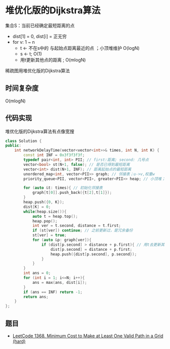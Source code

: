 # 堆优化版的Dijkstra算法

集合S：当前已经确定最短距离的点

- dist[1] = 0, dist[i] = 正无穷
- for v: 1 ~ n 
  - t <- 不在s中的 与起始点距离最近的点 ；小顶堆维护 O(logN)
  - s <- t; O(1)
  - 用t更新其他点的距离 ; O(mlogN)

稀疏图用堆优化版的Dijkstra算法

## 时间复杂度

O(mlogN)

## 代码实现

堆优化版的Dijkstra算法有点像宽搜

```cpp
class Solution {
public:
    int networkDelayTime(vector<vector<int>>& times, int N, int K) {
        const int INF = 0x3f3f3f3f;
        typedef pair<int, int> PII; // first:距离; second: 几号点
        vector<bool> st(N+1, false); // 是否已得到最短距离
        vector<int> dist(N+1, INF); // 距离起始点的最短距离
        unordered_map<int, vector<PII>> graph; // 邻接表；u->v,权重w
        priority_queue<PII, vector<PII>, greater<PII>> heap; // 小顶堆；维护到起始点的最短距离和点

        for (auto &t: times){ // 初始化邻接表
            graph[t[0]].push_back({t[2],t[1]});
        }
        heap.push({0, K});
        dist[K] = 0;
        while(heap.size()){
            auto t = heap.top();
            heap.pop();
            int ver = t.second, distance = t.first;
            if (st[ver]) continue; // 之前更新过，是冗余备份
            st[ver] = true;
            for (auto &p: graph[ver]){
                if (dist[p.second] > distance + p.first){ // 用t去更新其他点到起始点的最短距离
                    dist[p.second] = distance + p.first;
                    heap.push({dist[p.second], p.second});
                }
            }
        }
        int ans = 0;
        for (int i = 1; i<=N; i++){
            ans = max(ans, dist[i]);
        }
        if (ans == INF) return -1;
        return ans;
    }
};
```

## 题目

- [LeetCode 1368. Minimum Cost to Make at Least One Valid Path in a Grid (hard)](./problems/1301-1400/1368.minimum-cost-to-make-at-least-one-valid-path-in-a-grid.md)
